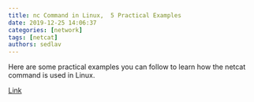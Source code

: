 ```yaml
---
title: nc Command in Linux,  5 Practical Examples
date: 2019-12-25 14:06:37
categories: [network]
tags: [netcat]
authors: sedlav
---
```


Here are some practical examples you can follow to learn how the netcat command is used in Linux.

[Link](https://linuxhandbook.com/nc-command/)
